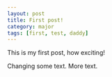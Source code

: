```yaml
---
layout: post
title: First post!
category: major
tags: [first, test, daddy]
---
```


This is my first post, how exciting!

Changing some text. More text.
